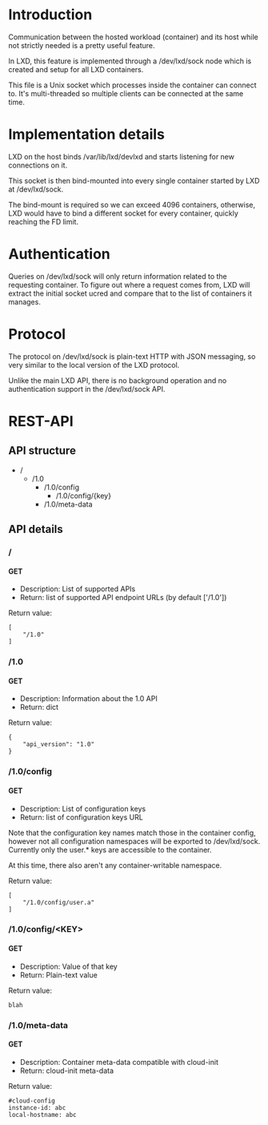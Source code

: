 # Introduction
Communication between the hosted workload (container) and its host while
not strictly needed is a pretty useful feature.

In LXD, this feature is implemented through a /dev/lxd/sock node which is
created and setup for all LXD containers.

This file is a Unix socket which processes inside the container can
connect to. It's multi-threaded so multiple clients can be connected at the
same time.

# Implementation details
LXD on the host binds /var/lib/lxd/devlxd and starts listening for new
connections on it.

This socket is then bind-mounted into every single container started by
LXD at /dev/lxd/sock.

The bind-mount is required so we can exceed 4096 containers, otherwise,
LXD would have to bind a different socket for every container, quickly
reaching the FD limit.

# Authentication
Queries on /dev/lxd/sock will only return information related to the
requesting container. To figure out where a request comes from, LXD will
extract the initial socket ucred and compare that to the list of
containers it manages.

# Protocol
The protocol on /dev/lxd/sock is plain-text HTTP with JSON messaging, so very
similar to the local version of the LXD protocol.

Unlike the main LXD API, there is no background operation and no
authentication support in the /dev/lxd/sock API.

# REST-API
## API structure
 * /
   * /1.0
     * /1.0/config
       * /1.0/config/{key}
     * /1.0/meta-data

## API details
### /
#### GET
 * Description: List of supported APIs
 * Return: list of supported API endpoint URLs (by default ['/1.0'])

Return value:

    [
        "/1.0"
    ]

### /1.0
#### GET
 * Description: Information about the 1.0 API
 * Return: dict

Return value:

    {
        "api_version": "1.0"
    }

### /1.0/config
#### GET
 * Description: List of configuration keys
 * Return: list of configuration keys URL

Note that the configuration key names match those in the container
config, however not all configuration namespaces will be exported to
/dev/lxd/sock.
Currently only the user.\* keys are accessible to the container.

At this time, there also aren't any container-writable namespace.

Return value:

    [
        "/1.0/config/user.a"
    ]

### /1.0/config/\<KEY\>
#### GET
 * Description: Value of that key
 * Return: Plain-text value

Return value:

    blah

### /1.0/meta-data
#### GET
 * Description: Container meta-data compatible with cloud-init
 * Return: cloud-init meta-data

Return value:

    #cloud-config
    instance-id: abc
    local-hostname: abc
